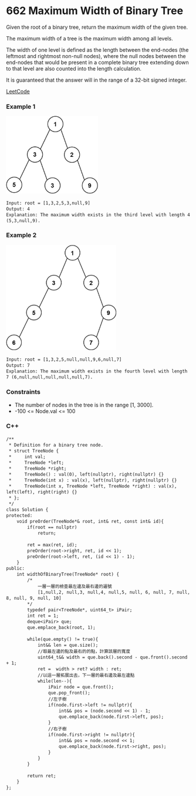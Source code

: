 # 662 Maximum Width of Binary Tree

Given the root of a binary tree, return the maximum width of the given tree.

The maximum width of a tree is the maximum width among all levels.

The width of one level is defined as the length between the end-nodes (the leftmost and rightmost non-null nodes), where the null nodes between the end-nodes that would be present in a complete binary tree extending down to that level are also counted into the length calculation.

It is guaranteed that the answer will in the range of a 32-bit signed integer.
 
 
[LeetCode](https://leetcode.cn/problems/maximum-width-of-binary-tree/)

### Example 1

<img src="img/662_1.jpg" width = "250"/>

```
Input: root = [1,3,2,5,3,null,9]
Output: 4
Explanation: The maximum width exists in the third level with length 4 (5,3,null,9).
```

### Example 2

<img src="img/662_2.jpg" width = "300"/>

```
Input: root = [1,3,2,5,null,null,9,6,null,7]
Output: 7
Explanation: The maximum width exists in the fourth level with length 7 (6,null,null,null,null,null,7).
```

### Constraints

* The number of nodes in the tree is in the range [1, 3000].
* -100 <= Node.val <= 100

### C++ 

```
/**
 * Definition for a binary tree node.
 * struct TreeNode {
 *     int val;
 *     TreeNode *left;
 *     TreeNode *right;
 *     TreeNode() : val(0), left(nullptr), right(nullptr) {}
 *     TreeNode(int x) : val(x), left(nullptr), right(nullptr) {}
 *     TreeNode(int x, TreeNode *left, TreeNode *right) : val(x), left(left), right(right) {}
 * };
 */
class Solution {
protected:
    void preOrder(TreeNode*& root, int& ret, const int& id){
        if(root == nullptr)
            return;
        
        ret = max(ret, id);
        preOrder(root->right, ret, id << 1);
        preOrder(root->left, ret, (id << 1) - 1);       
    }
public:
    int widthOfBinaryTree(TreeNode* root) {
        /*
            一層一層的檢查最左邊及最右邊的遍號
            [1,null,2, null,3, null,4, null,5, null, 6, null, 7, null, 8, null, 9, null, 10]
        */
        typedef pair<TreeNode*, uint64_t> iPair;
        int ret = 1;
        deque<iPair> que;
        que.emplace_back(root, 1);

        while(que.empty() != true){
            int&& len = que.size();
            //取最左邊的點及最右的的點，計算該層的寬度
            uint64_t&& width = que.back().second - que.front().second + 1;
            ret =  width > ret? width : ret;
            //以這一層拓展出去，下一層的最右邊及最左邊點
            while(len--){
                iPair node = que.front();
                que.pop_front();
                //左子樹
                if(node.first->left != nullptr){
                    int&& pos = (node.second << 1) - 1;
                    que.emplace_back(node.first->left, pos);
                }
                //右子樹
                if(node.first->right != nullptr){
                    int&& pos = node.second << 1;
                    que.emplace_back(node.first->right, pos);
                }
            }
        }        
        
        return ret;
    }
};
```